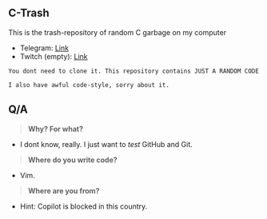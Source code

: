 ## C-Trash

This is the trash-repository of random C garbage on my computer

- Telegram: [Link](https://t.me/gnulinuh)
- Twitch (empty): [Link](https://twitch.tv/owoppenheimer)

`You dont need to clone it. This repository contains JUST A RANDOM CODE`

`I also have awful code-style, sorry about it.`


## Q/A


> **Why? For what?**

- I dont know, really. I just want to *test* GitHub and Git.

> **Where do you write code?**

- Vim.

> **Where are you from?**

- Hint: Copilot is blocked in this country.
